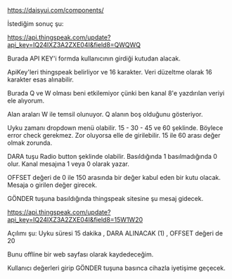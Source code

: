 https://daisyui.com/components/

İstediğim sonuç şu: 

https://api.thingspeak.com/update?api_key=IQ24IXZ3A2ZXE04I&field8=QWQWQ

Burada API KEY'i formda kullanıcının girdiği kutudan alacak. 

ApiKey'leri thingspeak belirliyor ve 16 karakter. Veri düzeltme olarak 16 karakter esas alınabilir. 

Burada Q ve W olması beni etkilemiyor çünki ben kanal 8'e yazdırılan veriyi ele alıyorum. 

Alan araları W ile temsil olunuyor. Q alanın boş olduğunu gösteriyor. 

Uyku zamanı dropdown menü olabilir. 15 - 30 - 45 ve 60 şeklinde. Böylece error check gerekmez. 
Zor oluyorsa elle de girilebilir. 15 ile 60 arası değer olmak  zorunda. 

DARA tuşu Radio button şeklinde olabilir. Basıldığında 1 basılmadığında 0 olur. 
Kanal mesajına 1 veya 0 olarak yazar. 

OFFSET değeri de 0 ile 150 arasında bir değer kabul eden bir kutu olacak.
Mesaja o girilen değer girecek. 

GÖNDER tuşuna basıldığında thingspeak sitesine şu mesaj gidecek. 

https://api.thingspeak.com/update?api_key=IQ24IXZ3A2ZXE04I&field8=15W1W20 

Açılımı şu: Uyku süresi 15 dakika , DARA ALINACAK (1) , OFFSET değeri de 20 

Bunu offline bir web sayfası olarak kaydedeceğim. 

Kullanıcı değerleri girip GÖNDER tuşuna basınca cihazla iyetişime geçecek. 